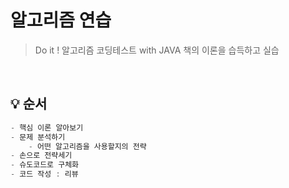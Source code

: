 # 알고리즘 연습
> Do it ! 알고리즘 코딩테스트 with JAVA 책의 이론을 습득하고 실습

<br>

## 💡 순서
```java
- 핵심 이론 알아보기
- 문제 분석하기 
    - 어떤 알고리즘을 사용할지의 전략
- 손으로 전략세기
- 슈도코드로 구체화
- 코드 작성 : 리뷰
```